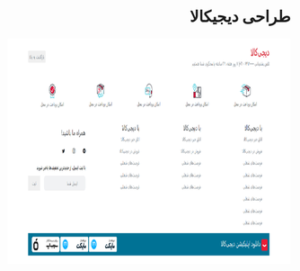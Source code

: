 <h1 align="right">طراحی دیجیکالا</h1>

###

<img align="left" height="400" src="https://raw.githubusercontent.com/devmohamadhoseinnozari/digikala/main/imges/page__one__footer.png"  />

###